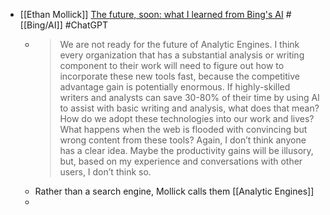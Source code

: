 - [[Ethan Mollick]] [The future, soon: what I learned from Bing's AI](https://oneusefulthing.substack.com/p/the-future-soon-what-i-learned-from) #[[Bing/AI]] #ChatGPT
	- > We are not ready for the future of Analytic Engines. I think every organization that has a substantial analysis or writing component to their work will need to figure out how to incorporate these new tools fast, because the competitive advantage gain is potentially enormous. If highly-skilled writers and analysts can save 30-80% of their time by using AI to assist with basic writing and analysis, what does that mean? How do we adopt these technologies into our work and lives? What happens when the web is flooded with convincing but wrong content from these tools? Again, I don’t think anyone has a clear idea. Maybe the productivity gains will be illusory, but, based on my experience and conversations with other users, I don’t think so.
	- Rather than a search engine, Mollick calls them [[Analytic Engines]]
	-